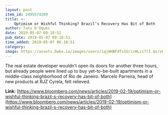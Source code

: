 ```yaml
---
layout: post
item_id: 2495574209
title: >-
    Optimism or Wishful Thinking? Brazil’s Recovery Has Bit of Both
author: Tatu D'Oquei
date: 2019-05-07 09:18:51
pub_date: 2019-05-07 09:18:51
time_added: 2019-05-07 06:18:51
category: 
image: https://assets.bwbx.io/images/users/iqjWHBFdfxIU/isWLzi7lI.Qs/v0/1200x800.jpg
---
```


The real estate developer wouldn’t open its doors for another three hours, but already people were lined up to buy yet-to-be-built apartments in a middle-class neighborhood of Rio de Janeiro. Marcelo Parreira, head of new products at RJZ Cyrela, felt relieved.

**Link:** [https://www.bloomberg.com/news/articles/2019-02-19/optimism-or-wishful-thinking-brazil-s-recovery-has-bit-of-both](https://www.bloomberg.com/news/articles/2019-02-19/optimism-or-wishful-thinking-brazil-s-recovery-has-bit-of-both)

